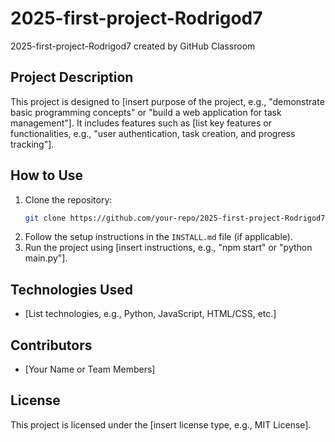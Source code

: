 # 2025-first-project-Rodrigod7

2025-first-project-Rodrigod7 created by GitHub Classroom

## Project Description

This project is designed to [insert purpose of the project, e.g., "demonstrate basic programming concepts" or "build a web application for task management"]. It includes features such as [list key features or functionalities, e.g., "user authentication, task creation, and progress tracking"].

## How to Use

1. Clone the repository:
   ```bash
   git clone https://github.com/your-repo/2025-first-project-Rodrigod7.git
   ```
2. Follow the setup instructions in the `INSTALL.md` file (if applicable).
3. Run the project using [insert instructions, e.g., "npm start" or "python main.py"].

## Technologies Used

- [List technologies, e.g., Python, JavaScript, HTML/CSS, etc.]

## Contributors

- [Your Name or Team Members]

## License

This project is licensed under the [insert license type, e.g., MIT License].
